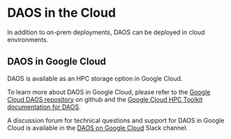 # DAOS in the Cloud

In addition to on-prem deployments, DAOS can be deployed in cloud
environments.

## DAOS in Google Cloud

DAOS is available as an HPC storage option in Google Cloud.

To learn more about DAOS in Google Cloud, please refer to the
[Google Cloud DAOS repository](https://github.com/daos-stack/google-cloud-daos)
on github and the
[Google Cloud HPC Toolkit documentation for DAOS](https://github.com/GoogleCloudPlatform/hpc-toolkit/blob/main/community/modules/file-system/Intel-DAOS/README.md).

A discussion forum for technical questions and support
for DAOS in Google Cloud is available in the
[DAOS on Google Cloud](https://daos-stack.slack.com/archives/C03GLTLHA59)
Slack channel.
